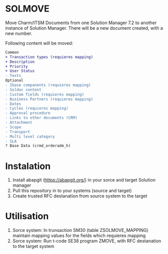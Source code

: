 # SOLMOVE
Move Charm/ITSM Documents from one Solution Manager 7.2 to another instance of Solution Manager. 
There will be a new document created, with a new number.

Following content will be moved:
```diff
Common
+ Transaction types (requieres mapping)
+ Description
+ Priority
+ User Status
- Texts
Optional
- Ibase companents (requieres mapping)
- Soldoc content
- Custom fields (requieres mapping)
- Business Partners (requieres mapping)
- Dates
- Cycles (requieres mapping)
- Approval procedure
- Links to other documents (CRM)
- Attachment
- Scope
- Transport
- Multi level category
- SLA
? Base Data (crmd_orderadm_h)
```

# Instalation
1) Install abapgit (https://abapgit.org/) in your sorce and target Solution manager
2) Pull this repository in to your systems (source and target)
3) Create trusted RFC destanation from source system to the target

# Utilisation
1)  Sorce system: In trunsaction SM30 (table ZSOLMOVE_MAPPING) maintain mapping values for the fields which requieres mapping
2)  Sorce system: Run t-code SE38 program ZMOVE, with RFC destanation to the target system 
